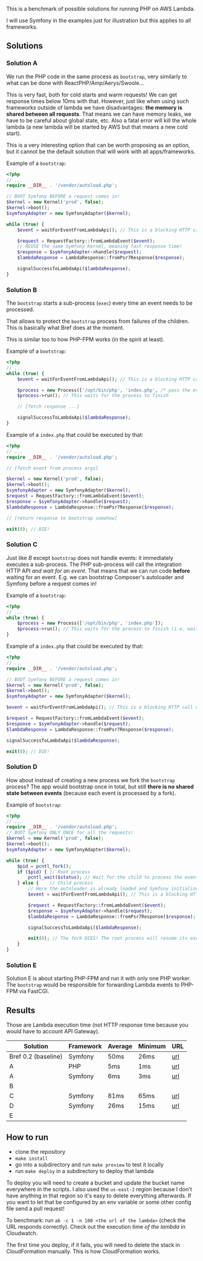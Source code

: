 This is a benchmark of possible solutions for running PHP on AWS Lambda.

I will use Symfony in the examples just for illustration but this applies to all frameworks.

## Solutions

### Solution A

We run the PHP code in the same process as `bootstrap`, very similarly to what can be done with ReactPHP/Amp/Aerys/Swoole...

This is very fast, both for cold starts and warm requests! We can get response times below 10ms with that. However, just like when using such frameworks outside of lambda we have disadvantages: **the memory is shared between all requests**. That means we can have memory leaks, we have to be careful about global state, etc. Also a fatal error will kill the whole lambda (a new lambda will be started by AWS but that means a new cold start).

This is a very interesting option that can be worth proposing as an option, but it cannot be the default solution that will work with all apps/frameworks.

Example of a `bootstrap`:

```php
<?php
// ...
require __DIR__ . '/vendor/autoload.php';

// BOOT Symfony BEFORE a request comes in!
$kernel = new Kernel('prod', false);
$kernel->boot();
$symfonyAdapter = new SymfonyAdapter($kernel);

while (true) {
    $event = waitForEventFromLambdaApi(); // This is a blocking HTTP call until an event is available

    $request = RequestFactory::fromLambdaEvent($event);
    // REUSE the same Symfony Kernel, meaning fast response time!
    $response = $symfonyAdapter->handle($request);
    $lambdaResponse = LambdaResponse::fromPsr7Response($response);

    signalSuccessToLambdaApi($lambdaResponse);
}
```

### Solution B

The `bootstrap` starts a sub-process (`exec`) every time an event needs to be processed.

That allows to protect the `bootstrap` process from failures of the children. This is basically what Bref does at the moment.

This is similar too to how PHP-FPM works (in the spirit at least).

Example of a `bootstrap`:

```php
<?php
// ...
while (true) {
    $event = waitForEventFromLambdaApi(); // This is a blocking HTTP call until an event is available

    $process = new Process(['/opt/bin/php', 'index.php', /* pass the event as an argument */]);
    $process->run(); // This waits for the process to finish

    // [fetch response ...]

    signalSuccessToLambdaApi($lambdaResponse);
}
```

Example of a `index.php` that could be executed by that:

```php
<?php
// ...
require __DIR__ . '/vendor/autoload.php';

// [fetch event from process args]

$kernel = new Kernel('prod', false);
$kernel->boot();
$symfonyAdapter = new SymfonyAdapter($kernel);
$request = RequestFactory::fromLambdaEvent($event);
$response = $symfonyAdapter->handle($request);
$lambdaResponse = LambdaResponse::fromPsr7Response($response);

// [return response to bootstrap somehow]

exit(0); // DIE!
```

### Solution C

Just like *B* except `bootstrap` does not handle events: it immediately executes a sub-process. The PHP sub-process will call the integration HTTP API *and wait for an event*. That means that we can run code **before** waiting for an event. E.g. we can bootstrap Composer's autoloader and Symfony before a request comes in!

Example of a `bootstrap`:

```php
<?php
// ...
while (true) {
    $process = new Process(['/opt/bin/php', 'index.php']);
    $process->run(); // This waits for the process to finish (i.e. waits until an event has been processed)
}
```

Example of a `index.php` that could be executed by that:

```php
<?php
// ...
require __DIR__ . '/vendor/autoload.php';

// BOOT Symfony BEFORE a request comes in!
$kernel = new Kernel('prod', false);
$kernel->boot();
$symfonyAdapter = new SymfonyAdapter($kernel);

$event = waitForEventFromLambdaApi(); // This is a blocking HTTP call until an event is available

$request = RequestFactory::fromLambdaEvent($event);
$response = $symfonyAdapter->handle($request);
$lambdaResponse = LambdaResponse::fromPsr7Response($response);

signalSuccessToLambdaApi($lambdaResponse);

exit(0); // DIE!
```

### Solution D

How about instead of creating a new process we fork the `bootstrap` process? The app would bootstrap once in total, but still **there is no shared state between events** (because each event is processed by a fork).

Example of `bootstrap`:

```php
<?php
// ...
require __DIR__ . '/vendor/autoload.php';
// BOOT Symfony ONLY ONCE for all the requests!
$kernel = new Kernel('prod', false);
$kernel->boot();
$symfonyAdapter = new SymfonyAdapter($kernel);

while (true) {
    $pid = pcntl_fork();
    if ($pid) { // Root process
        pcntl_wait($status); // Wait for the child to process the event
    } else {    // Child process
        // Here the autoloader is already loaded and Symfony initialized!
        $event = waitForEventFromLambdaApi(); // This is a blocking HTTP call until an event is available

        $request = RequestFactory::fromLambdaEvent($event);
        $response = $symfonyAdapter->handle($request);
        $lambdaResponse = LambdaResponse::fromPsr7Response($response);

        signalSuccessToLambdaApi($lambdaResponse);

        exit(0); // The fork DIES! The root process will resume its execution and loop
    }
}
```

### Solution E

Solution E is about starting PHP-FPM and run it with only one PHP worker. The `bootstrap` would be responsible for forwarding Lambda events to PHP-FPM via FastCGI.

## Results

Those are Lambda execution time (not HTTP response time because you would have to account API Gateway).

| Solution | Framework | Average | Minimum | URL |
|----------|-----------|---------|---------|-----|
| Bref 0.2 (baseline) | Symfony | 50ms | 26ms | [url](https://kvverflq1a.execute-api.us-east-2.amazonaws.com/dev) |
| A | PHP | 5ms | 1ms | [url](https://d8ua4jrr82.execute-api.us-east-2.amazonaws.com/Prod) |
| A | Symfony | 6ms | 3ms | [url](https://uvrof4qhjb.execute-api.us-east-2.amazonaws.com/Prod) |
| B |  |  |  |  |
| C | Symfony | 81ms | 65ms | [url](https://x9xirvj7a5.execute-api.us-east-2.amazonaws.com/Prod) |
| D | Symfony | 26ms | 15ms | [url](https://elha5ztbse.execute-api.us-east-2.amazonaws.com/Prod) |
| E |  |  |  |  |

## How to run

- clone the repository
- `make install`
- go into a subdirectory and run `make preview` to test it locally
- run `make deploy` in a subdirectory to deploy that lambda

To deploy you will need to create a bucket and update the bucket name everywhere in the scripts. I also used the `us-east-2` region because I don't have anything in that region so it's easy to delete everything afterwards. If you want to let that be configured by an env variable or some other config file send a pull request!

To benchmark: run `ab -c 1 -n 100 <the url of the lambda>` (check the URL responds correctly). Check out the execution time *of the lambda* in Cloudwatch.

The first time you deploy, if it fails, you will need to delete the stack in CloudFormation manually. This is how CloudFormation works.
